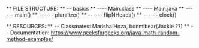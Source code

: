 <!-- Create a README at the root level of that repository, and include a listing of the files/methods contained within the repo. -->

** FILE STRUCTURE:
** -- basics
** ---- Main.class
** ---- Main.java
** ------ main()
** ------ pluralize()
** ------ flipNHeads()
** ------ clock()

** RESOURCES:
** -- Classmates: Marisha Hoza, bonmibear(Jackie ??)
** -- Documentation: https://www.geeksforgeeks.org/java-math-random-method-examples/

